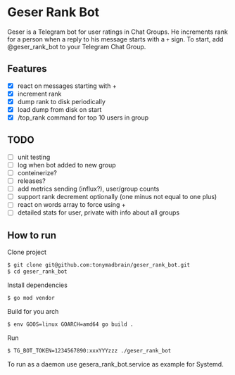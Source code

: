 # Geser Rank Bot

Geser is a Telegram bot for user ratings in Chat Groups. He increments rank for a person when a reply to his message starts with a `+` sign. To start, add @geser_rank_bot to your Telegram Chat Group.

## Features

- [x] react on messages starting with +
- [x] increment rank
- [x] dump rank to disk periodically
- [x] load dump from disk on start
- [x] /top_rank command for top 10 users in group

## TODO

- [ ] unit testing
- [ ] log when bot added to new group
- [ ] conteinerize?
- [ ] releases?
- [ ] add metrics sending (influx?), user/group counts
- [ ] support rank decrement optionally (one minus not equal to one plus)
- [ ] react on words array to force using +
- [ ] detailed stats for user, private with info about all groups

## How to run

Clone project

```Bash
$ git clone git@github.com:tonymadbrain/geser_rank_bot.git
$ cd geser_rank_bot
```

Install dependencies
```Bash
$ go mod vendor
```

Build for you arch
```Bash
$ env GOOS=linux GOARCH=amd64 go build .
```

Run
```Bash
$ TG_BOT_TOKEN=1234567890:xxxYYYzzz ./geser_rank_bot
```

To run as a daemon use gesera_rank_bot.service as example for Systemd.

